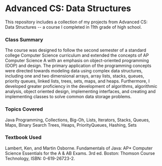 # Advanced CS: Data Structures

This repository includes a collection of my projects from Advanced CS: Data Structures -- a course I completed in 11th grade of high school.

### Class Summary
The course was designed to follow the second semester of a standard college Computer Science curriculum and extended the concepts of AP Computer Science A with an emphasis on object-oriented programming (OOP) and design. The primary application of the programming concepts were directed towards modeling data using complex data structures, including one and two dimensional arrays, array lists, stacks, queues, priority queues, linked lists, trees, sets, maps, and heaps. Furthermore, I developed greater proficiency in the development of algorithms, algorithmic analysis, object oriented design, implementing interfaces, and creating and implementing classes to solve common data storage problems.

### Topics Covered
Java Programming, Collections, Big-Oh, Lists, Iterators, Stacks, Queues, Maps, Binary Search Trees, Heaps, PriorityQueues, Hashing, Sets

### Textbook Used
Lambert, Ken, and Martin Osborne. Fundamentals of Java: AP* Computer Science Essentials for the A & AB Exams. 3rd ed. Boston: Thomson Course Technology, ISBN: 0-619-26723-2.
